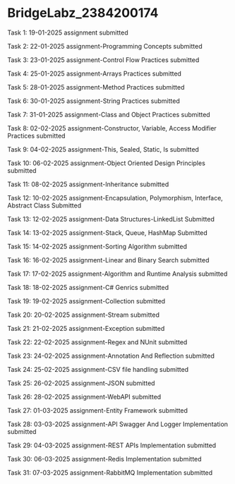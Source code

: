 # BridgeLabz_2384200174

Task 1: 19-01-2025 assignment submitted

Task 2: 22-01-2025 assignment-Programming Concepts submitted

Task 3: 23-01-2025 assignment-Control Flow Practices submitted

Task 4: 25-01-2025 assignment-Arrays Practices submitted

Task 5: 28-01-2025 assignment-Method Practices submitted

Task 6: 30-01-2025 assignment-String Practices submitted

Task 7: 31-01-2025 assignment-Class and Object Practices submitted

Task 8: 02-02-2025 assignment-Constructor, Variable, Access Modifier Practices submitted

Task 9: 04-02-2025 assignment-This, Sealed, Static, Is submitted

Task 10: 06-02-2025 assignment-Object Oriented Design Principles submitted

Task 11: 08-02-2025 assignment-Inheritance submitted

Task 12: 10-02-2025 assignment-Encapsulation, Polymorphism, Interface, Abstract Class Submitted

Task 13: 12-02-2025 assignment-Data Structures-LinkedList Submitted

Task 14: 13-02-2025 assignment-Stack, Queue, HashMap Submitted

Task 15: 14-02-2025 assignment-Sorting Algorithm submitted

Task 16: 16-02-2025 assignment-Linear and Binary Search submitted

Task 17: 17-02-2025 assignment-Algorithm and Runtime Analysis submitted

Task 18: 18-02-2025 assignment-C# Genrics submitted

Task 19: 19-02-2025 assignment-Collection submitted

Task 20: 20-02-2025 assignment-Stream submitted

Task 21: 21-02-2025 assignment-Exception submitted

Task 22: 22-02-2025 assignment-Regex and NUnit submitted

Task 23: 24-02-2025 assignment-Annotation And Reflection submitted

Task 24: 25-02-2025 assignment-CSV file handling submitted

Task 25: 26-02-2025 assignment-JSON submitted

Task 26: 28-02-2025 assignment-WebAPI submitted

Task 27: 01-03-2025 assignment-Entity Framework submitted

Task 28: 03-03-2025 assignment-API Swagger And Logger Implementation submitted

Task 29: 04-03-2025 assignment-REST APIs Implementation submitted

Task 30: 06-03-2025 assignment-Redis Implementation submitted

Task 31: 07-03-2025 assignment-RabbitMQ Implementation submitted
